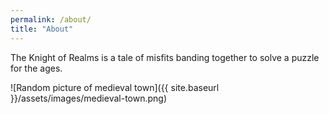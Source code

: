 ```yaml
---
permalink: /about/
title: "About"
---
```


The Knight of Realms is a tale of misfits banding together to solve a puzzle for the ages.

![Random picture of medieval town]({{ site.baseurl }}/assets/images/medieval-town.png)